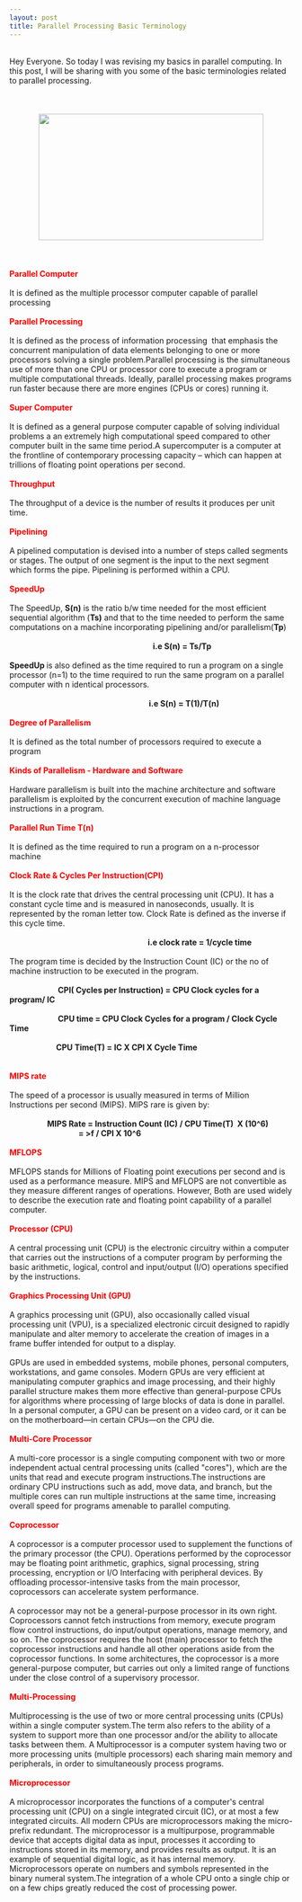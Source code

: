 ```yaml
---
layout: post
title: Parallel Processing Basic Terminology
---
```


<div dir="ltr" style="text-align: left;" trbidi="on">
<br />
Hey Everyone. So today I was revising my basics in parallel computing. In this post, I will be sharing with you some of the basic terminologies related to parallel processing.<br />
<br />
<br />
<br />
<div class="separator" style="clear: both; text-align: center;">
<a href="http://2.bp.blogspot.com/-aUleTfUbUeg/VQq4Udt7gMI/AAAAAAAACuc/Q1I5tU3mPww/s1600/parallel.png" imageanchor="1" style="margin-left: 1em; margin-right: 1em;"><img border="0" src="http://2.bp.blogspot.com/-aUleTfUbUeg/VQq4Udt7gMI/AAAAAAAACuc/Q1I5tU3mPww/s1600/parallel.png" height="225" width="400" /></a></div>
<div class="separator" style="clear: both; text-align: center;">
<br /></div>
<br />
<br />
<span style="color: red;"><b>Parallel Computer</b></span><br />
<br />
It is defined as the multiple processor computer capable of parallel processing<br />
<b><br /></b>
<span style="color: red;"><b>Parallel Processing</b></span><br />
<br />
It is defined as the process of information processing &nbsp;that emphasis the concurrent manipulation of data elements belonging to one or more processors solving a single problem.Parallel processing is the simultaneous use of more than one CPU or processor core to execute a program or multiple computational threads. Ideally, parallel processing makes programs run faster because there are more engines (CPUs or cores) running it.<br />
<b><br /></b>
<span style="color: red;"><b>Super Computer</b></span><br />
<span style="color: red;"><b><br /></b></span>
It is defined as a general purpose computer capable of solving individual problems a an extremely high computational speed compared to other computer built in the same time period.A supercomputer is a computer at the frontline of contemporary processing capacity – which can happen at trillions of floating point operations per second.<br />
<br />
<span style="color: red;"><b>Throughput&nbsp;</b></span><br />
<span style="color: red;"><br /></span>
The throughput of a device is the number of results it produces per unit time.<br />
<br />
<span style="color: red;"><b>Pipelining</b></span><br />
<span style="color: red;"><br /></span>
A pipelined computation is devised into a number of steps called segments or stages. The output of one segment is the input to the next segment which forms the pipe. Pipelining is performed within a CPU.<br />
<br />
<span style="color: red;"><b>SpeedUp</b></span><br />
<span style="color: red;"><br /></span>
The SpeedUp, <b>S(n)</b> is the ratio b/w time needed for the most efficient sequential algorithm (<b>Ts)</b> and that to the time needed to perform the same computations on a machine incorporating pipelining and/or parallelism(<b>Tp</b>)<br />
<br />
&nbsp; &nbsp; &nbsp; &nbsp; &nbsp; &nbsp; &nbsp; &nbsp; &nbsp; &nbsp; &nbsp; &nbsp; &nbsp; &nbsp; &nbsp; &nbsp; &nbsp; &nbsp; &nbsp; &nbsp; &nbsp; &nbsp; &nbsp; &nbsp; &nbsp; &nbsp; &nbsp; &nbsp; &nbsp; &nbsp; &nbsp; &nbsp; <b>&nbsp;i.e S(n) = Ts/Tp</b><br />
<b><br /></b>
<b>SpeedUp </b>is also defined as the time required to run a program on a single processor (n=1) to the time required to run the same program on a parallel computer with n identical processors.<br />
&nbsp; &nbsp; &nbsp; &nbsp; &nbsp; &nbsp; &nbsp; &nbsp; &nbsp; &nbsp; &nbsp; &nbsp; &nbsp; &nbsp; &nbsp; &nbsp; &nbsp; &nbsp; &nbsp; &nbsp; &nbsp; &nbsp; &nbsp; &nbsp; &nbsp; &nbsp; &nbsp; &nbsp; &nbsp; &nbsp; <br />
&nbsp; &nbsp; &nbsp; &nbsp; &nbsp; &nbsp; &nbsp; &nbsp; &nbsp; &nbsp; &nbsp; &nbsp; &nbsp; &nbsp; &nbsp; &nbsp; &nbsp; &nbsp; &nbsp; &nbsp; &nbsp; &nbsp; &nbsp; &nbsp; &nbsp; &nbsp; &nbsp; &nbsp; &nbsp; <b>&nbsp; &nbsp; &nbsp; i.e S(n) = T(1)/T(n)</b><br />
<b><br /></b>
<b style="color: red;">Degree of Parallelism</b><br />
<span style="color: red;"><b><br /></b></span>
It is defined as the total number of processors required to execute a program<br />
<br />
<span style="color: red;"><b>Kinds of Parallelism - Hardware and Software</b></span><br />
<span style="color: red;"><b><br /></b></span>
Hardware parallelism is built into the machine architecture and software parallelism is exploited by the concurrent execution of machine language instructions in a program.<br />
<br />
<b><span style="color: red;">Parallel Run Time T(n)</span></b><br />
<b><span style="color: red;"><br /></span></b>
It is defined as the time required to run a program on a n-processor machine<br />
<br />
<span style="color: red;"><b>Clock Rate &amp; Cycles Per Instruction(CPI)</b></span><br />
<span style="color: red;"><b><br /></b></span>
It is the clock rate that drives the central processing unit (CPU). It has a constant cycle time and is measured in nanoseconds, usually. It is represented by the roman letter tow. Clock Rate is defined as the inverse if this cycle time.<br />
&nbsp; &nbsp; <br />
&nbsp; &nbsp; &nbsp; &nbsp; &nbsp; &nbsp; &nbsp; &nbsp; &nbsp; &nbsp; &nbsp; &nbsp; &nbsp; &nbsp; &nbsp; &nbsp; &nbsp; &nbsp; &nbsp; &nbsp; &nbsp; &nbsp; &nbsp; &nbsp; &nbsp; &nbsp; &nbsp; &nbsp; &nbsp; &nbsp;&nbsp;<b>&nbsp; &nbsp;i.e clock rate = 1/cycle time</b><br />
<b><br /></b>
The program time is decided by the Instruction Count (IC) or the no of machine instruction to be executed in the program.<br />
<br />
<b>&nbsp; &nbsp; &nbsp; &nbsp; &nbsp; &nbsp; &nbsp; &nbsp; &nbsp; &nbsp; &nbsp; &nbsp; &nbsp;&nbsp;</b><b>CPI( Cycles per Instruction) = CPU Clock cycles for a program/ IC</b><br />
<b><br /></b>
<b>&nbsp; &nbsp; &nbsp; &nbsp; &nbsp; &nbsp; &nbsp; &nbsp; &nbsp; &nbsp; &nbsp; &nbsp; &nbsp; CPU time = CPU Clock Cycles for a program / Clock Cycle Time</b><br />
<b><br /></b>
<b>&nbsp; &nbsp; &nbsp; &nbsp; &nbsp; &nbsp; &nbsp; &nbsp; &nbsp; &nbsp; &nbsp; &nbsp; &nbsp;CPU Time(T) = IC X CPI X Cycle Time&nbsp;</b><br />
<b><br /></b>
<b><br /></b>
<b><span style="color: red;">MIPS rate</span></b><br />
<b><span style="color: red;"><br /></span></b>
The speed of a processor is usually measured in terms of Million Instructions per second (MIPS). MIPS rare is given by:<br />
<br />
&nbsp; &nbsp; &nbsp; &nbsp; &nbsp; &nbsp; &nbsp; &nbsp; &nbsp;<b>MIPS Rate = Instruction Count (IC) / CPU Time(T) &nbsp;X (10^6)</b><br />
<b>&nbsp; &nbsp; &nbsp; &nbsp; &nbsp; &nbsp; &nbsp; &nbsp; &nbsp; &nbsp; &nbsp; &nbsp; &nbsp; &nbsp; &nbsp; &nbsp; &nbsp; &nbsp; &nbsp;= &gt;f / CPI X 10^6</b><br />
<b><br /></b>
<b><span style="color: red;">MFLOPS&nbsp;</span></b><br />
<b><span style="color: red;"><br /></span></b>
MFLOPS stands for Millions of Floating point executions per second and is used as a performance measure. MIPS and MFLOPS are not convertible as they measure different ranges of operations. However, Both are used widely to describe the execution rate and floating point capability of a parallel computer.<br />
<br />
<span style="color: red;"><b>Processor (CPU)</b></span><br />
<br />
A central processing unit (CPU) is the electronic circuitry within a computer that carries out the instructions of a computer program by performing the basic arithmetic, logical, control and input/output (I/O) operations specified by the instructions.<br />
<br />
<span style="color: red;"><b>Graphics Processing Unit (GPU)</b></span><br />
<span style="color: red;"><b><br /></b></span>
A graphics processing unit (GPU), also occasionally called visual processing unit (VPU), is a specialized electronic circuit designed to rapidly manipulate and alter memory to accelerate the creation of images in a frame buffer intended for output to a display.<br />
<br />
GPUs are used in embedded systems, mobile phones, personal computers, workstations, and game consoles. Modern GPUs are very efficient at manipulating computer graphics and image processing, and their highly parallel structure makes them more effective than general-purpose CPUs for algorithms where processing of large blocks of data is done in parallel. In a personal computer, a GPU can be present on a video card, or it can be on the motherboard—in certain CPUs—on the CPU die.<br />
<span style="color: red;"><b><br /></b></span>
<span style="color: red;"><b>Multi-Core Processor</b></span><br />
<span style="color: red;"><b><br /></b></span>
A multi-core processor is a single computing component with two or more independent actual central processing units (called "cores"), which are the units that read and execute program instructions.The instructions are ordinary CPU instructions such as add, move data, and branch, but the multiple cores can run multiple instructions at the same time, increasing overall speed for programs amenable to parallel computing.<br />
<br />
<b><span style="color: red;">Coprocessor</span></b><br />
<b><span style="color: red;"><br /></span></b>
A coprocessor is a computer processor used to supplement the functions of the primary processor (the CPU). Operations performed by the coprocessor may be floating point arithmetic, graphics, signal processing, string processing, encryption or I/O Interfacing with peripheral devices. By offloading processor-intensive tasks from the main processor, coprocessors can accelerate system performance.<b style="color: red;">&nbsp;</b><br />
<br />
A coprocessor may not be a general-purpose processor in its own right. Coprocessors cannot fetch instructions from memory, execute program flow control instructions, do input/output operations, manage memory, and so on. The coprocessor requires the host (main) processor to fetch the coprocessor instructions and handle all other operations aside from the coprocessor functions. In some architectures, the coprocessor is a more general-purpose computer, but carries out only a limited range of functions under the close control of a supervisory processor.<br />
<br />
<b><span style="color: red;">Multi-Processing</span></b><br />
<br />
Multiprocessing is the use of two or more central processing units (CPUs) within a single computer system.The term also refers to the ability of a system to support more than one processor and/or the ability to allocate tasks between them. A Multiprocessor is a computer system having two or more processing units (multiple processors) each sharing main memory and peripherals, in order to simultaneously process programs.<br />
<br />
<b><span style="color: red;">Microprocessor&nbsp;</span></b><br />
<b><span style="color: red;"><br /></span></b>
A microprocessor incorporates the functions of a computer's central processing unit (CPU) on a single integrated circuit (IC), or at most a few integrated circuits. All modern CPUs are microprocessors making the micro- prefix redundant. The microprocessor is a multipurpose, programmable device that accepts digital data as input, processes it according to instructions stored in its memory, and provides results as output. It is an example of sequential digital logic, as it has internal memory. Microprocessors operate on numbers and symbols represented in the binary numeral system.The integration of a whole CPU onto a single chip or on a few chips greatly reduced the cost of processing power.<br />
<br />
<br />
<br /></div>

